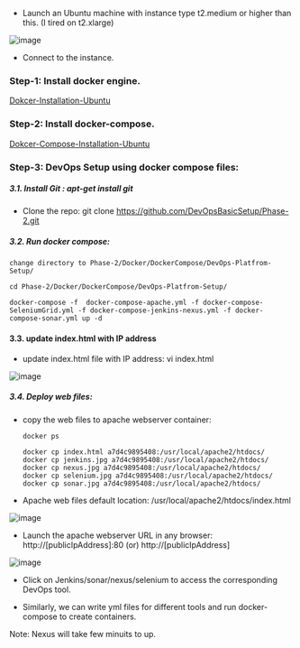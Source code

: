
* Launch an Ubuntu machine with instance type t2.medium or higher than this. (I tired on t2.xlarge)

![image](https://user-images.githubusercontent.com/24622526/44790921-f8f0be00-ab8f-11e8-8bc9-cde45a624240.png)


* Connect to the instance.

### Step-1: Install docker engine.

   [Dokcer-Installation-Ubuntu](https://github.com/DevOpsBasicSetup/Phase-2/blob/master/Docker/DockerEngine/2.1.Dokcer-Installation-Ubuntu.md)

### Step-2: Install docker-compose.

  [Dokcer-Compose-Installation-Ubuntu](https://github.com/DevOpsBasicSetup/Phase-2/blob/master/Docker/DockerCompose/Installation-and-example-1.md)

### Step-3: DevOps Setup using docker compose files:

##### 3.1. Install Git : apt-get install git

* Clone the repo: git clone https://github.com/DevOpsBasicSetup/Phase-2.git

##### 3.2. Run docker compose:

    change directory to Phase-2/Docker/DockerCompose/DevOps-Platfrom-Setup/

    cd Phase-2/Docker/DockerCompose/DevOps-Platfrom-Setup/

    docker-compose -f  docker-compose-apache.yml -f docker-compose-SeleniumGrid.yml -f docker-compose-jenkins-nexus.yml -f docker-compose-sonar.yml up -d
    
#### 3.3. update index.html with IP address

* update index.html file with IP address: vi index.html

![image](https://user-images.githubusercontent.com/24622526/44790406-ca261800-ab8e-11e8-8f9c-26a264531e07.png)


##### 3.4. Deploy web files:

* copy the web files to apache webserver container: 

      docker ps
      
      docker cp index.html a7d4c9895408:/usr/local/apache2/htdocs/
      docker cp jenkins.jpg a7d4c9895408:/usr/local/apache2/htdocs/
      docker cp nexus.jpg a7d4c9895408:/usr/local/apache2/htdocs/
      docker cp selenium.jpg a7d4c9895408:/usr/local/apache2/htdocs/
      docker cp sonar.jpg a7d4c9895408:/usr/local/apache2/htdocs/


* Apache web files default location: /usr/local/apache2/htdocs/index.html

![image](https://user-images.githubusercontent.com/24622526/47959672-e062b100-dfe1-11e8-8030-ab3f6d10326c.png)


* Launch the apache webserver URL in any browser: http://[publicIpAddress]:80 (or) http://[publicIpAddress]

![image](https://user-images.githubusercontent.com/24622526/47959651-531f5c80-dfe1-11e8-9f78-b03160131b06.png)

* Click on Jenkins/sonar/nexus/selenium to access the corresponding DevOps tool.

* Similarly, we can write yml files for different tools and run docker-compose to create containers.

Note: Nexus will take few minuits to up.
